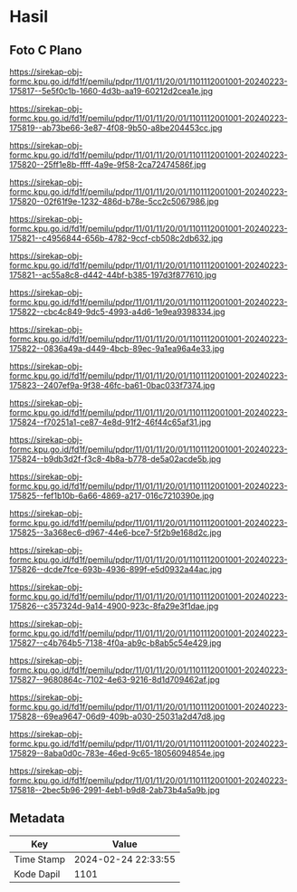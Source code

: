 # Hasil

## Foto C Plano

https://sirekap-obj-formc.kpu.go.id/fd1f/pemilu/pdpr/11/01/11/20/01/1101112001001-20240223-175817--5e5f0c1b-1660-4d3b-aa19-60212d2cea1e.jpg

https://sirekap-obj-formc.kpu.go.id/fd1f/pemilu/pdpr/11/01/11/20/01/1101112001001-20240223-175819--ab73be66-3e87-4f08-9b50-a8be204453cc.jpg

https://sirekap-obj-formc.kpu.go.id/fd1f/pemilu/pdpr/11/01/11/20/01/1101112001001-20240223-175820--25ff1e8b-ffff-4a9e-9f58-2ca72474586f.jpg

https://sirekap-obj-formc.kpu.go.id/fd1f/pemilu/pdpr/11/01/11/20/01/1101112001001-20240223-175820--02f61f9e-1232-486d-b78e-5cc2c5067986.jpg

https://sirekap-obj-formc.kpu.go.id/fd1f/pemilu/pdpr/11/01/11/20/01/1101112001001-20240223-175821--c4956844-656b-4782-9ccf-cb508c2db632.jpg

https://sirekap-obj-formc.kpu.go.id/fd1f/pemilu/pdpr/11/01/11/20/01/1101112001001-20240223-175821--ac55a8c8-d442-44bf-b385-197d3f877610.jpg

https://sirekap-obj-formc.kpu.go.id/fd1f/pemilu/pdpr/11/01/11/20/01/1101112001001-20240223-175822--cbc4c849-9dc5-4993-a4d6-1e9ea9398334.jpg

https://sirekap-obj-formc.kpu.go.id/fd1f/pemilu/pdpr/11/01/11/20/01/1101112001001-20240223-175822--0836a49a-d449-4bcb-89ec-9a1ea96a4e33.jpg

https://sirekap-obj-formc.kpu.go.id/fd1f/pemilu/pdpr/11/01/11/20/01/1101112001001-20240223-175823--2407ef9a-9f38-46fc-ba61-0bac033f7374.jpg

https://sirekap-obj-formc.kpu.go.id/fd1f/pemilu/pdpr/11/01/11/20/01/1101112001001-20240223-175824--f70251a1-ce87-4e8d-91f2-46f44c65af31.jpg

https://sirekap-obj-formc.kpu.go.id/fd1f/pemilu/pdpr/11/01/11/20/01/1101112001001-20240223-175824--b9db3d2f-f3c8-4b8a-b778-de5a02acde5b.jpg

https://sirekap-obj-formc.kpu.go.id/fd1f/pemilu/pdpr/11/01/11/20/01/1101112001001-20240223-175825--fef1b10b-6a66-4869-a217-016c7210390e.jpg

https://sirekap-obj-formc.kpu.go.id/fd1f/pemilu/pdpr/11/01/11/20/01/1101112001001-20240223-175825--3a368ec6-d967-44e6-bce7-5f2b9e168d2c.jpg

https://sirekap-obj-formc.kpu.go.id/fd1f/pemilu/pdpr/11/01/11/20/01/1101112001001-20240223-175826--dcde7fce-693b-4936-899f-e5d0932a44ac.jpg

https://sirekap-obj-formc.kpu.go.id/fd1f/pemilu/pdpr/11/01/11/20/01/1101112001001-20240223-175826--c357324d-9a14-4900-923c-8fa29e3f1dae.jpg

https://sirekap-obj-formc.kpu.go.id/fd1f/pemilu/pdpr/11/01/11/20/01/1101112001001-20240223-175827--c4b764b5-7138-4f0a-ab9c-b8ab5c54e429.jpg

https://sirekap-obj-formc.kpu.go.id/fd1f/pemilu/pdpr/11/01/11/20/01/1101112001001-20240223-175827--9680864c-7102-4e63-9216-8d1d709462af.jpg

https://sirekap-obj-formc.kpu.go.id/fd1f/pemilu/pdpr/11/01/11/20/01/1101112001001-20240223-175828--69ea9647-06d9-409b-a030-25031a2d47d8.jpg

https://sirekap-obj-formc.kpu.go.id/fd1f/pemilu/pdpr/11/01/11/20/01/1101112001001-20240223-175829--8aba0d0c-783e-46ed-9c65-18056094854e.jpg

https://sirekap-obj-formc.kpu.go.id/fd1f/pemilu/pdpr/11/01/11/20/01/1101112001001-20240223-175818--2bec5b96-2991-4eb1-b9d8-2ab73b4a5a9b.jpg


## Metadata

| Key        | Value               |
| ---------- | ------------------- |
| Time Stamp | 2024-02-24 22:33:55 |
| Kode Dapil | 1101                |



